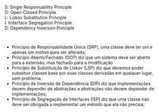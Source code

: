 S: Single Responsability Principle <br>
O: Open-Closed Principle <br>
L: Liskov Substitution Principle <br>
I: Iinterface Segregation Principle <br>
D: Dependency Inversion Principle

<br>

- Princípio de Responsabilidade Única (SRP), uma classe deve ter um e apenas um motivo para ser alterada;
- Princípio Aberto/Fechado (OCP) diz que um sistema deve ser aberto para a extensão, mas fechado para a modificação
- Princípio de Substituição de Liskov (LSP) diz que devemos poder substituir classes base por suas classes derivadas em qualquer lugar, sem problema.
- Princípio de Inversão de Dependência (DIP) diz que implementações devem depender de abstrações e abstrações não devem depender de implementações;
- Princípio de Segregação de Interfaces (ISP) diz que uma classe não deve ser obrigada a implementar um método que ela não precisa;

